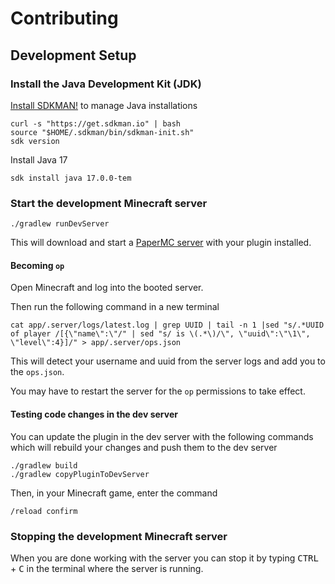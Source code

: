 <!--
 Copyright (c) 2023 Joseph Hale
 
 This Source Code Form is subject to the terms of the Mozilla Public
 License, v. 2.0. If a copy of the MPL was not distributed with this
 file, You can obtain one at http://mozilla.org/MPL/2.0/.
-->

# Contributing

## Development Setup

### Install the Java Development Kit (JDK)
[Install SDKMAN!](https://sdkman.io/install) to manage Java installations

```
curl -s "https://get.sdkman.io" | bash
source "$HOME/.sdkman/bin/sdkman-init.sh"
sdk version
```

Install Java 17

```
sdk install java 17.0.0-tem
```

### Start the development Minecraft server

```
./gradlew runDevServer
```

This will download and start a [PaperMC server](https://papermc.io/) with your plugin installed.

#### Becoming `op`

Open Minecraft and log into the booted server.

Then run the following command in a new terminal

```
cat app/.server/logs/latest.log | grep UUID | tail -n 1 |sed "s/.*UUID of player /[{\"name\":\"/" | sed "s/ is \(.*\)/\", \"uuid\":\"\1\", \"level\":4}]/" > app/.server/ops.json
```

This will detect your username and uuid from the server logs and add you to the
`ops.json`.

You may have to restart the server for the `op` permissions to take effect.

#### Testing code changes in the dev server

You can update the plugin in the dev server with the following commands which
will rebuild your changes and push them to the dev server

```
./gradlew build
./gradlew copyPluginToDevServer
```

Then, in your Minecraft game, enter the command

```
/reload confirm
```

### Stopping the development Minecraft server

When you are done working with the server you can stop it by typing
<kbd>CTRL</kbd> + <kbd>C</kbd> in the terminal where the server is running.